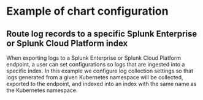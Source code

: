 # Example of chart configuration

## Route log records to a specific Splunk Enterprise or Splunk Cloud Platform index

When exporting logs to a Splunk Enterprise or Splunk Cloud Platform endpoint, a
user can set configurations so logs that are ingested into a specific index. In
this example we configure log collection settings so that logs generated from a
given Kubernetes namespace will be collected, exported to the endpoint, and
indexed into an index with the same name as the Kubernetes namespace.
